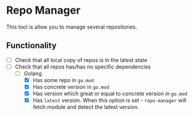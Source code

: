# Repo Manager

This tool is allow you to manage several repositories.

## Functionality

- [ ] Check that all local copy of repos is in the latest state
- [ ] Check that all repos has/has no specific dependencies
    - [ ] Golang
        - [x] Has some repo in `go.mod`
        - [x] Has concrete version in `go.mod`
        - [x] Has version which great or equal to concrete version in `go.mod`
        - [x] Has `latest` version. When this option is set - `repo-manager` will fetch module and detect the latest version.
